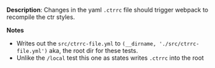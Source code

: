 __Description__: Changes in the yaml `.ctrrc` file should trigger webpack to recompile the ctr styles.

__Notes__

+  Writes out the `src/ctrrc-file.yml` to `(__dirname, './src/ctrrc-file.yml')` aka, the root dir for these tests.
+ Unlike the `/local` test this one as states writes `.ctrrc` into the root
